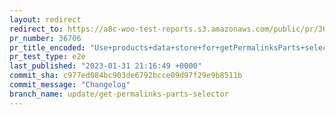 ```yaml
---
layout: redirect
redirect_to: https://a8c-woo-test-reports.s3.amazonaws.com/public/pr/36706/e2e/index.html
pr_number: 36706
pr_title_encoded: "Use+products+data+store+for+getPermalinksParts+selector"
pr_test_type: e2e
last_published: "2023-01-31 21:16:49 +0000"
commit_sha: c977ed084bc903de6792bcce09d97f29e9b8511b
commit_message: "Changelog"
branch_name: update/get-permalinks-parts-selector
---
```

